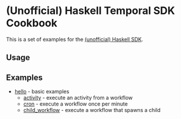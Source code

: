 # (Unofficial) Haskell Temporal SDK Cookbook

This is a set of examples for the [(unofficial) Haskell SDK](https://github.com/MercuryTechnologies/hs-temporal-sdk/).

## Usage

## Examples

- [hello](./hello) - basic examples
  - [activity](./hello/Activity.hs) - execute an activity from a workflow
  - [cron](./hello/Cron.hs) - execute a workflow once per minute
  - [child_workflow](./hello/ChildWorkflow.hs) - execute a workflow that spawns a child
